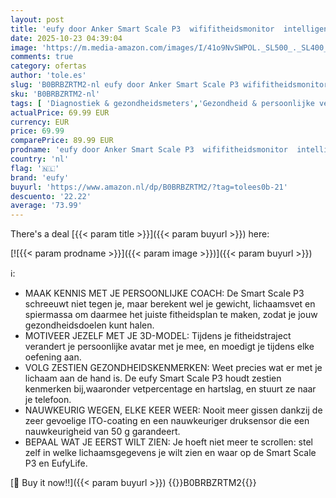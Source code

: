 ```yaml
---
layout: post
title: 'eufy door Anker Smart Scale P3  wififitheidsmonitor  intelligente analyse  virtueel 3D-lichaam  bluetoothweegschaal  digitale weegschaal die 16 kenmerken meet  zoals hartslag en BMI  meerdere modi'
date: 2025-10-23 04:39:04
image: 'https://m.media-amazon.com/images/I/41o9NvSWPOL._SL500_._SL400_.jpg'
comments: true
category: ofertas
author: 'tole.es'
slug: 'B0BRBZRTM2-nl eufy door Anker Smart Scale P3 wififitheidsmonitor...'
sku: 'B0BRBZRTM2-nl'
tags: [ 'Diagnostiek & gezondheidsmeters','Gezondheid & persoonlijke verzorging','Lichaamsanalyse','Medische producten & apparatuur','Monitoren','Weegschalen & monitoren voor lichaamssamenstelling','eufy','🇳🇱', ]
actualPrice: 69.99 EUR
currency: EUR
price: 69.99
comparePrice: 89.99 EUR
prodname: 'eufy door Anker Smart Scale P3  wififitheidsmonitor  intelligente analyse  virtueel 3D-lichaam  bluetoothweegschaal  digitale weegschaal die 16 kenmerken meet  zoals hartslag en BMI  meerdere modi'
country: 'nl'
flag: '🇳🇱'
brand: 'eufy'
buyurl: 'https://www.amazon.nl/dp/B0BRBZRTM2/?tag=tolees0b-21'
descuento: '22.22'
average: '73.99'
---
```


There's a deal [{{< param title >}}]({{< param buyurl >}})  here:

[![{{< param prodname >}}]({{< param image >}})]({{< param buyurl >}})

ℹ️:

- MAAK KENNIS MET JE PERSOONLIJKE COACH: De Smart Scale P3 schreeuwt niet tegen je, maar berekent wel je gewicht, lichaamsvet en spiermassa om daarmee het juiste fitheidsplan te maken, zodat je jouw gezondheidsdoelen kunt halen.
- MOTIVEER JEZELF MET JE 3D-MODEL: Tijdens je fitheidstraject verandert je persoonlijke avatar met je mee, en moedigt je tijdens elke oefening aan.
- VOLG ZESTIEN GEZONDHEIDSKENMERKEN: Weet precies wat er met je lichaam aan de hand is. De eufy Smart Scale P3 houdt zestien kenmerken bij,waaronder vetpercentage en hartslag, en stuurt ze naar je telefoon.
- NAUWKEURIG WEGEN, ELKE KEER WEER: Nooit meer gissen dankzij de zeer gevoelige ITO-coating en een nauwkeuriger druksensor die een nauwkeurigheid van 50 g garandeert.
- BEPAAL WAT JE EERST WILT ZIEN: Je hoeft niet meer te scrollen: stel zelf in welke lichaamsgegevens je wilt zien en waar op de Smart Scale P3 en EufyLife.

[🛒 Buy it now!!]({{< param buyurl >}})
{{<world>}}B0BRBZRTM2{{</world>}}
